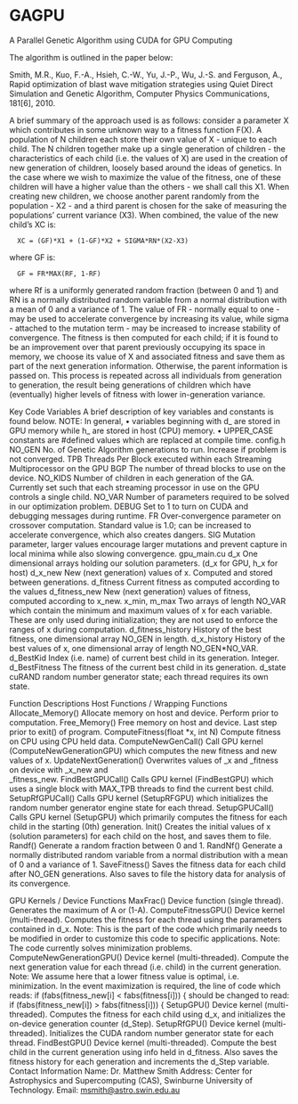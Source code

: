 # GAGPU
A Parallel Genetic Algorithm using CUDA for GPU Computing

The algorithm is outlined in the paper below:

Smith, M.R., Kuo, F.-A., Hsieh, C.-W., Yu, J.-P., Wu, J.-S. and Ferguson, A., Rapid optimization of blast wave mitigation strategies using Quiet Direct Simulation and Genetic Algorithm, Computer Physics Communications, 181[6], 2010.

A brief summary of the approach used is as follows: consider a parameter X which contributes in some unknown way to a fitness function F(X). A population of N children each store their own value of X - unique to each child. The N children together make up a single generation of children - the characteristics of each child (i.e. the values of X) are used in the creation of new generation of children, loosely based around the ideas of genetics.
In the case where we wish to maximize the value of the fitness, one of these children will have a higher value than the others - we shall call this X1. When creating new children, we choose another parent randomly from the population - X2 - and a third parent is chosen for the sake of measuring the populations’ current variance (X3). When combined, the value of the new child’s XC is:

      XC = (GF)*X1 + (1-GF)*X2 + SIGMA*RN*(X2-X3)
      
where GF is:

      GF = FR*MAX(RF, 1-RF)
      
where Rf is a uniformly generated random fraction (between 0 and 1) and RN is a normally distributed random variable from a normal distribution with a mean of 0 and a variance of 1. The value of FR - normally equal to one - may be used to accelerate convergence by increasing its value, while sigma - attached to the mutation term - may be increased to increase stability of convergence.
The fitness is then computed for each child; if it is found to be an improvement over that parent previously occupying its space in memory, we choose its value of X and associated fitness and save them as part of the next generation information. Otherwise, the parent information is passed on. This process is repeated across all individuals from generation to generation, the result being generations of children which have (eventually) higher levels of fitness with lower in-generation variance.

Key Code Variables
A brief description of key variables and constants is found below. 
NOTE: In general,
•	variables beginning with d_ are stored in GPU memory while h_ are stored in host (CPU) memory.
•	UPPER_CASE constants are #defined values which are replaced at compile time.
config.h
NO_GEN	No. of Genetic Algorithm generations to run. Increase if problem is not converged.
TPB		Threads Per Block executed within each Streaming Multiprocessor on the GPU
BGP		The number of thread blocks to use on the device. 
NO_KIDS	Number of children in each generation of the GA. Currently set such that each 
streaming processor in use on the GPU controls a single child.
NO_VAR	Number of parameters required to be solved in our optimization problem.
DEBUG	Set to 1 to turn on CUDA and debugging messages during runtime.
FR	Over-convergence parameter on crossover computation. Standard value is 1.0; can be increased to accelerate convergence, which also creates dangers.
SIG	Mutation parameter, larger values encourage larger mutations and prevent capture in local minima while also slowing convergence. 
gpu_main.cu
d_x	One dimensional arrays holding our solution parameters. (d_x for GPU, h_x for host)
d_x_new	New (next generation) values of x. Computed and stored between generations.
d_fitness	Current fitness as computed according to the values 
d_fitness_new	New (next generation) values of fitness, computed according to x_new.
x_min, m_max	Two arrays of length NO_VAR which contain the minimum and maximum values of x for each variable. These are only used during initialization; they are not used to enforce the ranges of x during computation.
d_fitness_history		History of the best fitness, one dimensional array NO_GEN in length.
d_x_history	History of the best values of x, one dimensional array of length NO_GEN*NO_VAR.
d_BestKid	Index (i.e. name) of current best child in its generation. Integer.
d_BestFitness	The fitness of the current best child in its generation.
d_state	cuRAND random number generator state; each thread requires its own state.

Function Descriptions
Host Functions / Wrapping Functions
Allocate_Memory()	Allocate memory on host and device. Perform prior to computation.
Free_Memory()		Free memory on host and device. Last step prior to exit() of program.
ComputeFitness(float *x, int N)	Compute fitness on CPU using CPU held data.
ComputeNewGenCall()		Call GPU kernel (ComputeNewGenerationGPU) which computes the 
              new fitness and new values of x.
UpdateNextGeneration()	Overwrites values of _x and _fitness on device with _x_new and  
              _fitness_new.
FindBestGPUCall()		Calls GPU kernel (FindBestGPU) which uses a single block with 
              MAX_TPB threads to find the current best child.
SetupRfGPUCall()		Calls GPU kernel (SetupRFGPU) which initializes the random number 
              generator engine state for each thread. 
SetupGPUCall()		Calls GPU kernel (SetupGPU)  which primarily computes the fitness 
              for each child in the starting (0th) generation.
Init()		Creates the initial values of x (solution parameters) for each child on 
              the host, and saves them to file.
Randf()	Generate a random fraction between 0 and 1. 
RandNf()	Generate a normally distributed random variable from a normal distribution with a mean of 0 and a variance of 1.
SaveFitness()	Saves the fitness data for each child after NO_GEN generations. Also saves to file the history data for analysis of its convergence.

GPU Kernels / Device Functions
MaxFrac()	Device function (single thread). Generates the maximum of A or (1-A). 
ComputeFitnessGPU()	Device kernel (multi-thread). Computes the fitness for each thread using the parameters contained in d_x.
	Note: This is the part of the code which primarily needs to be modified in order to customize this code to specific applications. 
	Note: The code currently solves minimization problems.
ComputeNewGenerationGPU()	Device kernel (multi-threaded). Compute the next generation value for each thread (i.e. child) in the current generation.
	Note: We assume here that a lower fitness value is optimal, i.e. minimization. In the event maximization is required, the line of code which reads:
		if (fabs(fitness_new[i] < fabs(fitness[i])) {
	should be changed to read:
		if (fabs(fitness_new[i]) > fabs(fitness[i])) {
SetupGPU()		Device kernel (multi-threaded). Computes the fitness for each child using 
 			d_x,  and initializes the on-device generation counter (d_Step).
SetupRfGPU()	Device kernel (multi-threaded). Initializes the CUDA random number generator state for each thread.
FindBestGPU()	Device kernel (multi-threaded). Compute the best child in the current generation using info held in d_fitness. Also saves the fitness history for each generation and increments the d_Step variable.
Contact Information
Name: Dr. Matthew Smith
Address: Center for Astrophysics and Supercomputing (CAS), Swinburne University of Technology.
Email: msmith@astro.swin.edu.au




